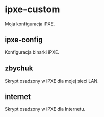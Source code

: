# ipxe-custom
Moja konfiguracja iPXE.

## ipxe-config

Konfiguracja binarki iPXE.

## zbychuk

Skrypt osadzony w iPXE dla mojej sieci LAN.

## internet

Skrypt osadzony w iPXE dla Internetu.
